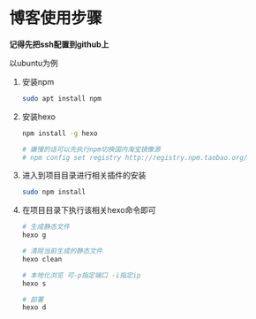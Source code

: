 # 博客使用步骤

**记得先把ssh配置到github上**

以ubuntu为例

1. 安装npm

   ```bash
   sudo apt install npm
   ```

2. 安装hexo

   ```bash
   npm install -g hexo
   
   # 嫌慢的话可以先执行npm切换国内淘宝镜像源
   # npm config set registry http://registry.npm.taobao.org/
   ```

3. 进入到项目目录进行相关插件的安装

   ```bash
   sudo npm install
   ```

4. 在项目目录下执行该相关hexo命令即可

   ```bash
   # 生成静态文件
   hexo g
   
   # 清除当前生成的静态文件
   hexo clean
   
   # 本地化浏览 可-p指定端口 -i指定ip
   hexo s
   
   # 部署
   hexo d
   ```
